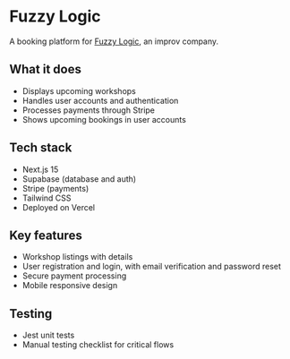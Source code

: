 # Fuzzy Logic

A booking platform for [Fuzzy Logic](https://www.fzzy.co.uk), an improv company.

## What it does

- Displays upcoming workshops
- Handles user accounts and authentication
- Processes payments through Stripe
- Shows upcoming bookings in user accounts

## Tech stack

- Next.js 15
- Supabase (database and auth)
- Stripe (payments)
- Tailwind CSS
- Deployed on Vercel

## Key features

- Workshop listings with details
- User registration and login, with email verification and password reset
- Secure payment processing
- Mobile responsive design

## Testing

- Jest unit tests
- Manual testing checklist for critical flows